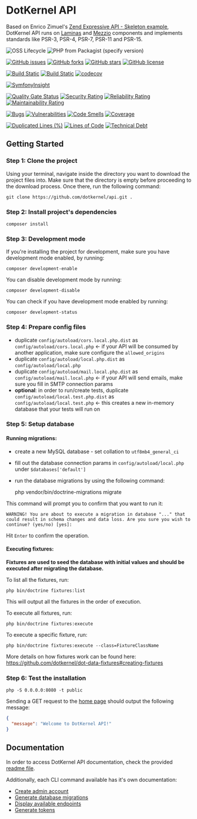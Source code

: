 # DotKernel API

Based on Enrico Zimuel's [Zend Expressive API - Skeleton example](https://github.com/ezimuel/zend-expressive-api), DotKernel API runs on [Laminas](https://github.com/laminas) and [Mezzio](https://github.com/mezzio) components and implements standards like PSR-3, PSR-4, PSR-7, PSR-11 and PSR-15.

![OSS Lifecycle](https://img.shields.io/osslifecycle/dotkernel/api)
![PHP from Packagist (specify version)](https://img.shields.io/packagist/php-v/dotkernel/api/4.2.0)

[![GitHub issues](https://img.shields.io/github/issues/dotkernel/api)](https://github.com/dotkernel/api/issues)
[![GitHub forks](https://img.shields.io/github/forks/dotkernel/api)](https://github.com/dotkernel/api/network)
[![GitHub stars](https://img.shields.io/github/stars/dotkernel/api)](https://github.com/dotkernel/api/stargazers)
[![GitHub license](https://img.shields.io/github/license/dotkernel/api)](https://github.com/dotkernel/api/blob/4.0/LICENSE.md)

[![Build Static](https://github.com/dotkernel/api/actions/workflows/static-analysis.yml/badge.svg?branch=4.0)](https://github.com/dotkernel/api/actions/workflows/static-analysis.yml)
[![Build Static](https://github.com/dotkernel/api/actions/workflows/run-tests.yml/badge.svg?branch=4.0)](https://github.com/dotkernel/api/actions/workflows/run-tests.yml)
[![codecov](https://codecov.io/gh/dotkernel/api/graph/badge.svg?token=53FN78G5CK)](https://codecov.io/gh/dotkernel/api)

[![SymfonyInsight](https://insight.symfony.com/projects/7f9143cc-5e3c-4cfc-992c-377a001fde3e/big.svg)](https://insight.symfony.com/projects/7f9143cc-5e3c-4cfc-992c-377a001fde3e)

[![Quality Gate Status](https://sonarcloud.io/api/project_badges/measure?project=dotkernel_api&metric=alert_status)](https://sonarcloud.io/summary/new_code?id=dotkernel_api)
[![Security Rating](https://sonarcloud.io/api/project_badges/measure?project=dotkernel_api&metric=security_rating)](https://sonarcloud.io/summary/new_code?id=dotkernel_api)
[![Reliability Rating](https://sonarcloud.io/api/project_badges/measure?project=dotkernel_api&metric=reliability_rating)](https://sonarcloud.io/summary/new_code?id=dotkernel_api)
[![Maintainability Rating](https://sonarcloud.io/api/project_badges/measure?project=dotkernel_api&metric=sqale_rating)](https://sonarcloud.io/summary/new_code?id=dotkernel_api)

[![Bugs](https://sonarcloud.io/api/project_badges/measure?project=dotkernel_api&metric=bugs)](https://sonarcloud.io/summary/new_code?id=dotkernel_api)
[![Vulnerabilities](https://sonarcloud.io/api/project_badges/measure?project=dotkernel_api&metric=vulnerabilities)](https://sonarcloud.io/summary/new_code?id=dotkernel_api)
[![Code Smells](https://sonarcloud.io/api/project_badges/measure?project=dotkernel_api&metric=code_smells)](https://sonarcloud.io/summary/new_code?id=dotkernel_api)
[![Coverage](https://sonarcloud.io/api/project_badges/measure?project=dotkernel_api&metric=coverage)](https://sonarcloud.io/summary/new_code?id=dotkernel_api)

[![Duplicated Lines (%)](https://sonarcloud.io/api/project_badges/measure?project=dotkernel_api&metric=duplicated_lines_density)](https://sonarcloud.io/summary/new_code?id=dotkernel_api)
[![Lines of Code](https://sonarcloud.io/api/project_badges/measure?project=dotkernel_api&metric=ncloc)](https://sonarcloud.io/summary/new_code?id=dotkernel_api)
[![Technical Debt](https://sonarcloud.io/api/project_badges/measure?project=dotkernel_api&metric=sqale_index)](https://sonarcloud.io/summary/new_code?id=dotkernel_api)


## Getting Started

### Step 1: Clone the project
Using your terminal, navigate inside the directory you want to download the project files into. Make sure that the directory is empty before proceeding to the download process. Once there, run the following command:

    git clone https://github.com/dotkernel/api.git .


### Step 2: Install project's dependencies

    composer install


### Step 3: Development mode
If you're installing the project for development, make sure you have development mode enabled, by running:

    composer development-enable

You can disable development mode by running:

    composer development-disable

You can check if you have development mode enabled by running:

    composer development-status


### Step 4: Prepare config files
* duplicate `config/autoload/cors.local.php.dist` as `config/autoload/cors.local.php` <- if your API will be consumed by another application, make sure configure the `allowed_origins`
* duplicate `config/autoload/local.php.dist` as `config/autoload/local.php`
* duplicate `config/autoload/mail.local.php.dist` as `config/autoload/mail.local.php` <- if your API will send emails, make sure you fill in SMTP connection params
* **optional**: in order to run/create tests, duplicate `config/autoload/local.test.php.dist` as `config/autoload/local.test.php` <- this creates a new in-memory database that your tests will run on


### Step 5: Setup database

#### Running migrations:
* create a new MySQL database - set collation to `utf8mb4_general_ci`
* fill out the database connection params in `config/autoload/local.php` under `$databases['default']`
* run the database migrations by using the following command:


    php vendor/bin/doctrine-migrations migrate

This command will prompt you to confirm that you want to run it:

    WARNING! You are about to execute a migration in database "..." that could result in schema changes and data loss. Are you sure you wish to continue? (yes/no) [yes]:

Hit `Enter` to confirm the operation.

#### Executing fixtures:
**Fixtures are used to seed the database with initial values and should be executed after migrating the database.** 

To list all the fixtures, run: 

    php bin/doctrine fixtures:list

This will output all the fixtures in the order of execution.

To execute all fixtures, run: 

    php bin/doctrine fixtures:execute

To execute a specific fixture, run:

    php bin/doctrine fixtures:execute --class=FixtureClassName

More details on how fixtures work can be found here: https://github.com/dotkernel/dot-data-fixtures#creating-fixtures

### Step 6: Test the installation

    php -S 0.0.0.0:8080 -t public

Sending a GET request to the [home page](http://localhost:8080/) should output the following message:
```json
{
  "message": "Welcome to DotKernel API!"
}
```


## Documentation
In order to access DotKernel API documentation, check the provided [readme file](documentation/README.md).

Additionally, each CLI command available has it's own documentation:
* [Create admin account](documentation/command/admin-create.md)
* [Generate database migrations](documentation/command/migrations-diff.md)
* [Display available endpoints](documentation/command/route-list.md)
* [Generate tokens](documentation/command/token-generate.md)
